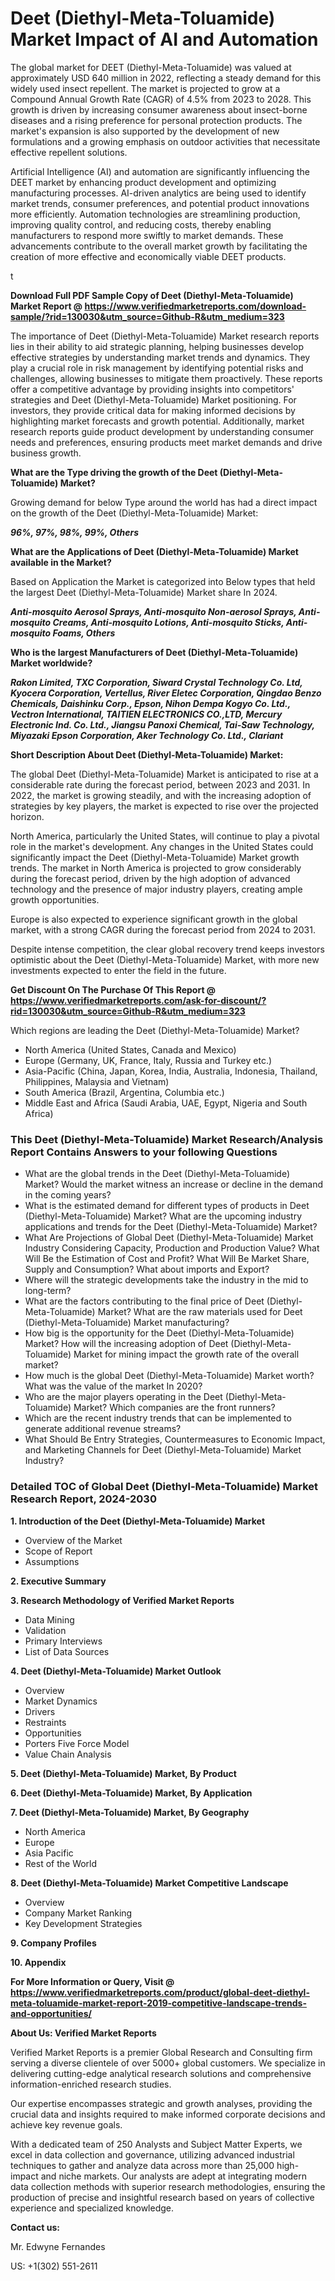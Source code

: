 <meta name="title" content="Global Deet (Diethyl-Meta-Toluamide) Market Impact of AI and Automation"><meta name="description" content="The global market for DEET (Diethyl-Meta-Toluamide) was valued at approximately USD 640 million in 2022, reflecting a steady demand for this widely used insect repelle"><meta name="title" content="Deet (Diethyl-Meta-Toluamide) Market Size, Share, Scope, Trends, Growth, Opportunities, Analysis, Forecast"><h1>Deet (Diethyl-Meta-Toluamide) Market Impact of AI and Automation</h1><p>The global market for DEET (Diethyl-Meta-Toluamide) was valued at approximately USD 640 million in 2022, reflecting a steady demand for this widely used insect repellent. The market is projected to grow at a Compound Annual Growth Rate (CAGR) of 4.5% from 2023 to 2028. This growth is driven by increasing consumer awareness about insect-borne diseases and a rising preference for personal protection products. The market's expansion is also supported by the development of new formulations and a growing emphasis on outdoor activities that necessitate effective repellent solutions.</p><p>Artificial Intelligence (AI) and automation are significantly influencing the DEET market by enhancing product development and optimizing manufacturing processes. AI-driven analytics are being used to identify market trends, consumer preferences, and potential product innovations more efficiently. Automation technologies are streamlining production, improving quality control, and reducing costs, thereby enabling manufacturers to respond more swiftly to market demands. These advancements contribute to the overall market growth by facilitating the creation of more effective and economically viable DEET products.</p>t</p><p id="" class=""><strong>Download Full PDF Sample Copy of Deet (Diethyl-Meta-Toluamide) Market Report @ <a href="https://www.verifiedmarketreports.com/download-sample/?rid=130030&utm_source=Github-R&utm_medium=323" target="_blank">https://www.verifiedmarketreports.com/download-sample/?rid=130030&utm_source=Github-R&utm_medium=323</a></strong></p><p>The importance of&nbsp;Deet (Diethyl-Meta-Toluamide) Market research reports lies in their ability to aid strategic planning, helping businesses develop effective strategies by understanding market trends and dynamics. They play a crucial role in risk management by identifying potential risks and challenges, allowing businesses to mitigate them proactively. These reports offer a competitive advantage by providing insights into competitors' strategies and Deet (Diethyl-Meta-Toluamide) Market positioning. For investors, they provide critical data for making informed decisions by highlighting market forecasts and growth potential. Additionally, market research reports guide product development by understanding consumer needs and preferences, ensuring products meet market demands and drive business growth.</p><p><strong>What are the&nbsp;Type driving the growth of the Deet (Diethyl-Meta-Toluamide) Market?</strong></p><p id="" class="">Growing demand for below Type around the world has had a direct impact on the growth of the Deet (Diethyl-Meta-Toluamide) Market:</p><em><strong>96%, 97%, 98%, 99%, Others</strong></em></p><strong>What are the&nbsp;Applications&nbsp;of Deet (Diethyl-Meta-Toluamide) Market available in the Market?</strong></p><p id="" class="">Based on Application the Market is categorized into Below types that held the largest Deet (Diethyl-Meta-Toluamide) Market share In 2024.</p><em><strong>Anti-mosquito Aerosol Sprays, Anti-mosquito Non-aerosol Sprays, Anti-mosquito Creams, Anti-mosquito Lotions, Anti-mosquito Sticks, Anti-mosquito Foams, Others</strong></em></p><strong>Who is the largest Manufacturers of Deet (Diethyl-Meta-Toluamide) Market worldwide?</strong></p><p><em><strong>Rakon Limited, TXC Corporation, Siward Crystal Technology Co. Ltd, Kyocera Corporation, Vertellus, River Eletec Corporation, Qingdao Benzo Chemicals, Daishinku Corp., Epson, Nihon Dempa Kogyo Co. Ltd., Vectron International, TAITIEN ELECTRONICS CO.,LTD, Mercury Electronic Ind. Co. Ltd., Jiangsu Panoxi Chemical, Tai-Saw Technology, Miyazaki Epson Corporation, Aker Technology Co. Ltd., Clariant</strong></em></p><p id="" class=""><strong>Short Description About Deet (Diethyl-Meta-Toluamide) Market:</strong></p><p>The global Deet (Diethyl-Meta-Toluamide) Market is anticipated to rise at a considerable rate during the forecast period, between 2023 and 2031. In 2022, the market is growing steadily, and with the increasing adoption of strategies by key players, the market is expected to rise over the projected horizon.</p><p>North America, particularly the United States, will continue to play a pivotal role in the market's development. Any changes in the United States could significantly impact the Deet (Diethyl-Meta-Toluamide) Market growth trends. The market in North America is projected to grow considerably during the forecast period, driven by the high adoption of advanced technology and the presence of major industry players, creating ample growth opportunities.</p><p>Europe is also expected to experience significant growth in the global market, with a strong CAGR during the forecast period from 2024 to 2031.</p><p>Despite intense competition, the clear global recovery trend keeps investors optimistic about the Deet (Diethyl-Meta-Toluamide) Market, with more new investments expected to enter the field in the future.</p><p id="" class=""><strong>Get Discount On The Purchase Of This Report @ <a href="https://www.verifiedmarketreports.com/ask-for-discount/?rid=130030&utm_source=Github-R&utm_medium=323" target="_blank">https://www.verifiedmarketreports.com/ask-for-discount/?rid=130030&utm_source=Github-R&utm_medium=323</a></strong></p>Which regions are leading the Deet (Diethyl-Meta-Toluamide) Market?</p><ul><li>North America (United States, Canada and Mexico)</li><li>Europe (Germany, UK, France, Italy, Russia and Turkey etc.)</li><li>Asia-Pacific (China, Japan, Korea, India, Australia, Indonesia, Thailand, Philippines, Malaysia and Vietnam)</li><li>South America (Brazil, Argentina, Columbia etc.)</li><li>Middle East and Africa (Saudi Arabia, UAE, Egypt, Nigeria and South Africa)</li></ul><h3 id="" class="">This Deet (Diethyl-Meta-Toluamide) Market Research/Analysis Report Contains Answers to your following Questions</h3><ul><li>What are the global trends in the Deet (Diethyl-Meta-Toluamide) Market? Would the market witness an increase or decline in the demand in the coming years?</li><li>What is the estimated demand for different types of products in Deet (Diethyl-Meta-Toluamide) Market? What are the upcoming industry applications and trends for the Deet (Diethyl-Meta-Toluamide) Market?</li><li>What Are Projections of Global Deet (Diethyl-Meta-Toluamide) Market Industry Considering Capacity, Production and Production Value? What Will Be the Estimation of Cost and Profit? What Will Be Market Share, Supply and Consumption? What about imports and Export?</li><li>Where will the strategic developments take the industry in the mid to long-term?</li><li>What are the factors contributing to the final price of Deet (Diethyl-Meta-Toluamide) Market? What are the raw materials used for Deet (Diethyl-Meta-Toluamide) Market manufacturing?</li><li>How big is the opportunity for the Deet (Diethyl-Meta-Toluamide) Market? How will the increasing adoption of Deet (Diethyl-Meta-Toluamide) Market for mining impact the growth rate of the overall market?</li><li>How much is the global Deet (Diethyl-Meta-Toluamide) Market worth? What was the value of the market In 2020?</li><li>Who are the major players operating in the Deet (Diethyl-Meta-Toluamide) Market? Which companies are the front runners?</li><li>Which are the recent industry trends that can be implemented to generate additional revenue streams?</li><li>What Should Be Entry Strategies, Countermeasures to Economic Impact, and Marketing Channels for Deet (Diethyl-Meta-Toluamide) Market Industry?</li></ul><h3 id="" class="">Detailed TOC of Global Deet (Diethyl-Meta-Toluamide) Market Research Report, 2024-2030</h3><p id="" class=""><strong>1. Introduction of the Deet (Diethyl-Meta-Toluamide) Market</strong></p><ul><li>Overview of the Market</li><li>Scope of Report</li><li>Assumptions</li></ul><p id="" class=""><strong>2. Executive Summary</strong></p><p id="" class=""><strong>3. Research Methodology of Verified Market Reports</strong></p><ul><li>Data Mining</li><li>Validation</li><li>Primary Interviews</li><li>List of Data Sources</li></ul><p id="" class=""><strong>4. Deet (Diethyl-Meta-Toluamide) Market Outlook</strong></p><ul><li>Overview</li><li>Market Dynamics</li><li>Drivers</li><li>Restraints</li><li>Opportunities</li><li>Porters Five Force Model</li><li>Value Chain Analysis</li></ul><p id="" class=""><strong>5. Deet (Diethyl-Meta-Toluamide) Market, By Product</strong></p><p id="" class=""><strong>6. Deet (Diethyl-Meta-Toluamide) Market, By Application</strong></p><p id="" class=""><strong>7. Deet (Diethyl-Meta-Toluamide) Market, By Geography</strong></p><ul><li>North America</li><li>Europe</li><li>Asia Pacific</li><li>Rest of the World</li></ul><p id="" class=""><strong>8. Deet (Diethyl-Meta-Toluamide) Market Competitive Landscape</strong></p><ul><li>Overview</li><li>Company Market Ranking</li><li>Key Development Strategies</li></ul><p id="" class=""><strong>9. Company Profiles</strong></p><p id="" class=""><strong>10. Appendix</strong></p><p id="" class=""><strong>For More Information or Query, Visit @ <a href="https://www.verifiedmarketreports.com/product/global-deet-diethyl-meta-toluamide-market-report-2019-competitive-landscape-trends-and-opportunities/" target="_blank">https://www.verifiedmarketreports.com/product/global-deet-diethyl-meta-toluamide-market-report-2019-competitive-landscape-trends-and-opportunities/</a></strong></p><p id="" class=""><strong>About Us: Verified Market Reports</strong></p><p id="" class="">Verified Market Reports is a premier Global Research and Consulting firm serving a diverse clientele of over 5000+ global customers. We specialize in delivering cutting-edge analytical research solutions and comprehensive information-enriched research studies.</p><p id="" class="">Our expertise encompasses strategic and growth analyses, providing the crucial data and insights required to make informed corporate decisions and achieve key revenue goals.</p><p id="" class="">With a dedicated team of 250 Analysts and Subject Matter Experts, we excel in data collection and governance, utilizing advanced industrial techniques to gather and analyze data across more than 25,000 high-impact and niche markets. Our analysts are adept at integrating modern data collection methods with superior research methodologies, ensuring the production of precise and insightful research based on years of collective experience and specialized knowledge.</p><p id="" class=""><strong>Contact us:</strong></p><p id="" class="">Mr. Edwyne Fernandes</p><p id="" class="">US: +1(302) 551-2611</p>